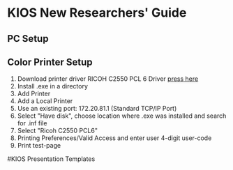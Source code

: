 # KIOS New Researchers' Guide

## PC Setup

## Color Printer Setup
1. Download printer driver RICOH C2550 PCL 6 Driver [press here](http://support.ricoh.com/bb/html/dr_ut_e/re/model/mpc20/mpc20en.htm)
2. Install .exe in a directory
3. Add Printer
4. Add a Local Printer
5. Use an existing port: 172.20.81.1 (Standard TCP/IP Port)
6. Select "Have disk", choose location where .exe was installed and search for .inf file
7. Select "Ricoh C2550 PCL6"
8. Printing Preferences/Valid Access and enter user 4-digit user-code
9. Print test-page


#KIOS Presentation Templates
